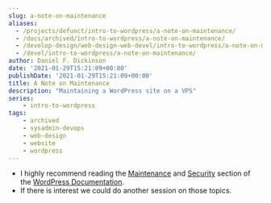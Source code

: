 ```yaml
---
slug: a-note-on-maintenance
aliases:
  - /projects/defunct/intro-to-wordpress/a-note-on-maintenance/
  - /docs/archived/intro-to-wordpress/a-note-on-maintenance/
  - /develop-design/web-design-web-devel/intro-to-wordpress/a-note-on-maintenance/
  - /devel/intro-to-wordpress/a-note-on-maintenance/
author: Daniel F. Dickinson
date: '2021-01-29T15:21:09+00:00'
publishDate: '2021-01-29T15:21:09+00:00'
title: A Note on Maintenance
description: "Maintaining a WordPress site on a VPS"
series:
    - intro-to-wordpress
tags:
    - archived
    - sysadmin-devops
    - web-design
    - website
    - wordpress
---
```

* I highly recommend reading the [Maintenance](https://wordpress.org/support/category/maintenance/) and [Security](https://wordpress.org/support/category/security/) section of the [WordPress Documentation](https://wordpress.org/support/).
* If there is interest we could do another session on those topics.
